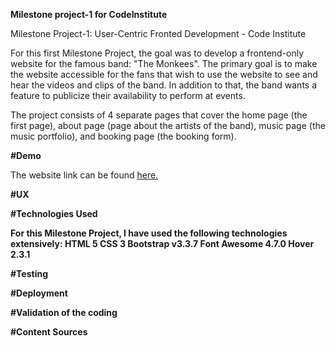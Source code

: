 <strong>Milestone project-1 for CodeInstitute</strong>

Milestone Project-1: User-Centric Fronted Development - Code Institute

For this first Milestone Project, the goal was to develop a frontend-only website for the famous band: "The Monkees". 
The primary goal is to make the website accessible for the fans that wish to use the website to see
and hear the videos and clips of the band. In addition to that, 
the band wants a feature to publicize their availability to perform at events.
 
The project consists of 4 separate pages that cover the home page (the first page), about page (page about the artists of the band),
music page (the music portfolio), and booking page (the booking form).

<strong>#Demo</strong>

The website link can be found <a href="https://milestone-project-wlad88.c9users.io/assets/html/index.html">here.</a>

<strong>#UX</strong>

<strong>#Technologies Used<strong>

For this Milestone Project, I have used the following technologies extensively:
HTML 5
CSS 3
Bootstrap v3.3.7
Font Awesome 4.7.0
Hover 2.3.1

<strong>#Testing</strong>

<strong>#Deployment</strong>

<strong>#Validation of the coding</strong>

<strong>#Content Sources</strong>

